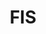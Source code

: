 ---
facebook: https://facebook.com/FIStoday
linkedin: https://linkedin.com/company/fis
logohandle: fisglobal
sort: fis
title: FIS
twitter: https://x.com/fisglobal
website: https://www.fisglobal.com/
youtube: https://youtube.com/channel/UCW7vo3Z_8YSv5PE7bbfRX3Q
---